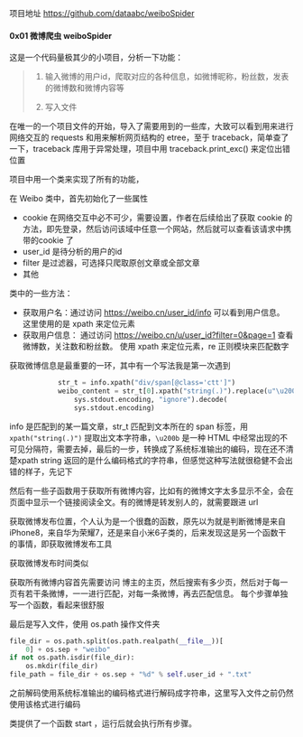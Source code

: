 项目地址 https://github.com/dataabc/weiboSpider



#### 0x01 微博爬虫 weiboSpider

这是一个代码量极其少的小项目，分析一下功能：

> 1. 输入微博的用户id，爬取对应的各种信息，如微博昵称，粉丝数，发表的微博数和微博内容等
>
> 2. 写入文件



在唯一的一个项目文件的开始，导入了需要用到的一些库，大致可以看到用来进行网络交互的 requests 和用来解析网页结构的 etree，至于 traceback，简单查了一下，traceback 库用于异常处理，项目中用 traceback.print_exc() 来定位出错位置 



项目中用一个类来实现了所有的功能，

在 Weibo 类中，首先初始化了一些属性

- cookie 在网络交互中必不可少，需要设置，作者在后续给出了获取 cookie 的方法，即先登录，然后访问该域中任意一个网站，然后就可以查看该请求中携带的cookie 了
- user_id 是待分析的用户的id
- filter 是过滤器，可选择只爬取原创文章或全部文章
- 其他



类中的一些方法：

- 获取用户名：通过访问 https://weibo.cn/user_id/info 可以看到用户信息。 这里使用的是 xpath 来定位元素
- 获取用户信息： 通过访问 https://weibo.cn/u/user_id?filter=0&page=1 查看微博数，关注数和粉丝数。 使用 xpath 来定位元素，re 正则模块来匹配数字



获取微博信息是最重要的一环，其中有一个写法我是第一次遇到

```python
			str_t = info.xpath("div/span[@class='ctt']")
    		weibo_content = str_t[0].xpath("string(.)").replace(u"\u200b", "").encode(
                sys.stdout.encoding, "ignore").decode(
                sys.stdout.encoding)
```

info 是匹配到的某一篇文章，str_t 匹配到文本所在的 span 标签，用 `xpath("string(.)")` 提取出文本字符串，`\u200b` 是一种 HTML 中经常出现的不可见分隔符，需要去掉，最后的一步，转换成了系统标准输出的编码，现在还不清楚xpath string 返回的是什么编码格式的字符串，但感觉这种写法就很稳健不会出错的样子，先记下



然后有一些子函数用于获取所有微博内容，比如有的微博文字太多显示不全，会在页面中显示一个链接阅读全文。有的微博是转发别人的，就需要跟进 url



获取微博发布位置，个人认为是一个很蠢的函数，原先以为就是判断微博是来自iPhone8，来自华为荣耀7，还是来自小米6子类的，后来发现这是另一个函数干的事情，即获取微博发布工具



获取微博发布时间类似



获取所有微博内容首先需要访问 博主的主页，然后搜索有多少页，然后对于每一页有若干条微博，一一进行匹配，对每一条微博，再去匹配信息。 每个步骤单独写一个函数，看起来很舒服



最后是写入文件，使用 os.path 操作文件夹

```python
file_dir = os.path.split(os.path.realpath(__file__))[
    0] + os.sep + "weibo"
if not os.path.isdir(file_dir):
    os.mkdir(file_dir)
file_path = file_dir + os.sep + "%d" % self.user_id + ".txt"
```

之前解码使用系统标准输出的编码格式进行解码成字符串，这里写入文件之前仍然使用该格式进行编码



类提供了一个函数 start ，运行后就会执行所有步骤。